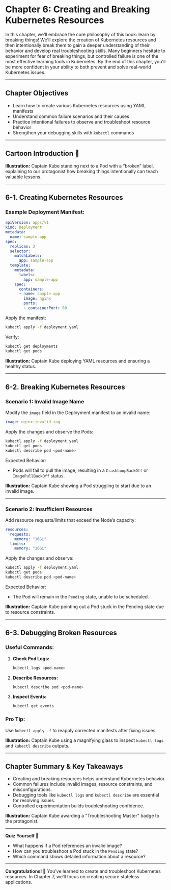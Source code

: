# Chapter 6: Creating and Breaking Kubernetes Resources

In this chapter, we'll embrace the core philosophy of this book: learn by breaking things! We'll explore the creation of Kubernetes resources and then intentionally break them to gain a deeper understanding of their behavior and develop real troubleshooting skills. Many beginners hesitate to experiment for fear of breaking things, but controlled failure is one of the most effective learning tools in Kubernetes. By the end of this chapter, you'll be more confident in your ability to both prevent and solve real-world Kubernetes issues.

---

## Chapter Objectives

- Learn how to create various Kubernetes resources using YAML manifests
- Understand common failure scenarios and their causes
- Practice intentional failures to observe and troubleshoot resource behavior
- Strengthen your debugging skills with `kubectl` commands

---

## Cartoon Introduction 🎨

**Illustration:**
Captain Kube standing next to a Pod with a “broken” label, explaining to our protagonist how breaking things intentionally can teach valuable lessons.

---

## 6-1. Creating Kubernetes Resources

### Example Deployment Manifest:
```yaml
apiVersion: apps/v1
kind: Deployment
metadata:
  name: sample-app
spec:
  replicas: 3
  selector:
    matchLabels:
      app: sample-app
  template:
    metadata:
      labels:
        app: sample-app
    spec:
      containers:
      - name: sample-app
        image: nginx
        ports:
        - containerPort: 80
```

Apply the manifest:
```bash
kubectl apply -f deployment.yaml
```

Verify:
```bash
kubectl get deployments
kubectl get pods
```

**Illustration:**
Captain Kube deploying YAML resources and ensuring a healthy status.

---

## 6-2. Breaking Kubernetes Resources

### Scenario 1: Invalid Image Name
Modify the `image` field in the Deployment manifest to an invalid name:
```yaml
image: nginx:invalid-tag
```
Apply the changes and observe the Pods:
```bash
kubectl apply -f deployment.yaml
kubectl get pods
kubectl describe pod <pod-name>
```

Expected Behavior:
- Pods will fail to pull the image, resulting in a `CrashLoopBackOff` or `ImagePullBackOff` status.

**Illustration:**
Captain Kube showing a Pod struggling to start due to an invalid image.

---

### Scenario 2: Insufficient Resources
Add resource requests/limits that exceed the Node’s capacity:
```yaml
resources:
  requests:
    memory: "16Gi"
  limits:
    memory: "16Gi"
```

Apply the changes and observe:
```bash
kubectl apply -f deployment.yaml
kubectl get pods
kubectl describe pod <pod-name>
```

Expected Behavior:
- The Pod will remain in the `Pending` state, unable to be scheduled.

**Illustration:**
Captain Kube pointing out a Pod stuck in the Pending state due to resource constraints.

---

## 6-3. Debugging Broken Resources

### Useful Commands:
1. **Check Pod Logs:**
   ```bash
   kubectl logs <pod-name>
   ```
2. **Describe Resources:**
   ```bash
   kubectl describe pod <pod-name>
   ```
3. **Inspect Events:**
   ```bash
   kubectl get events
   ```

### Pro Tip:
Use `kubectl apply -f` to reapply corrected manifests after fixing issues.

**Illustration:**
Captain Kube using a magnifying glass to inspect `kubectl logs` and `kubectl describe` outputs.

---

## Chapter Summary & Key Takeaways

- Creating and breaking resources helps understand Kubernetes behavior.
- Common failures include invalid images, resource constraints, and misconfigurations.
- Debugging tools like `kubectl logs` and `kubectl describe` are essential for resolving issues.
- Controlled experimentation builds troubleshooting confidence.

**Illustration:**
Captain Kube awarding a "Troubleshooting Master" badge to the protagonist.

---

**Quiz Yourself 🤔**
- What happens if a Pod references an invalid image?
- How can you troubleshoot a Pod stuck in the `Pending` state?
- Which command shows detailed information about a resource?

---

**Congratulations! 🎉** You’ve learned to create and troubleshoot Kubernetes resources. In Chapter 7, we’ll focus on creating secure stateless applications.
